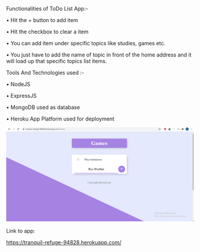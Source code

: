 Functionalities of ToDo List App:-

•	Hit the + button to add item

•	Hit the checkbox to clear a item

•	You can add item under specific topics like studies, games etc.

•	You just have to add the name of topic in front of the home address and it will load up that specific topics list items.

 
Tools And Technologies used :-

•	NodeJS

•	ExpressJS

•	MongoDB  used as database

•	Heroku App Platform used for deployment


![App Snapshot](https://github.com/BasantAhlawat/To-Do-List-app/blob/master/images/Screenshot%20(593).png?raw=true)

Link to app: 

 https://tranquil-refuge-94828.herokuapp.com/
